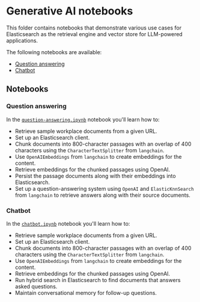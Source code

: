 # Generative AI notebooks

This folder contains notebooks that demonstrate various use cases for Elasticsearch as the retrieval engine and vector store for LLM-powered applications.

The following notebooks are available:

- [Question answering](#question-answering)
- [Chatbot](#chatbot)

## Notebooks

### Question answering

In the [`question-answering.ipynb`](./question-answering.ipynb) notebook you'll learn how to:

- Retrieve sample workplace documents from a given URL.
- Set up an Elasticsearch client.
- Chunk documents into 800-character passages with an overlap of 400 characters using the `CharacterTextSplitter` from `langchain`.
- Use `OpenAIEmbeddings` from `langchain` to create embeddings for the content.
- Retrieve embeddings for the chunked passages using OpenAI.
- Persist the passage documents along with their embeddings into Elasticsearch.
- Set up a question-answering system using `OpenAI` and `ElasticKnnSearch` from `langchain` to retrieve answers along with their source documents.

### Chatbot

In the [`chatbot.ipynb`](./chatbot.ipynb) notebook you'll learn how to:

- Retrieve sample workplace documents from a given URL.
- Set up an Elasticsearch client.
- Chunk documents into 800-character passages with an overlap of 400 characters using the `CharacterTextSplitter` from `langchain`.
- Use `OpenAIEmbeddings` from `langchain` to create embeddings for the content.
- Retrieve embeddings for the chunked passages using OpenAI.
- Run hybrid search in Elasticsearch to find documents that answers asked questions.
- Maintain conversational memory for follow-up questions.
